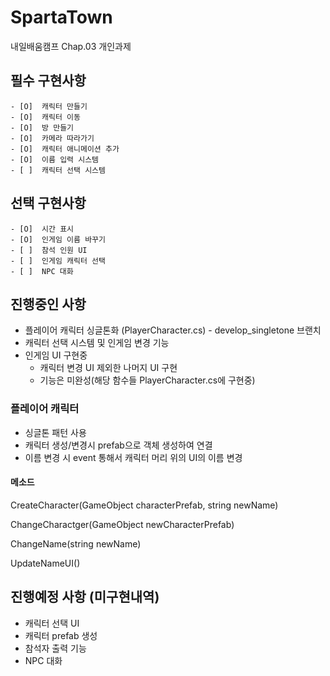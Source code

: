 # SpartaTown
 내일배움캠프 Chap.03 개인과제

 

## 필수 구현사항
    - [O]  캐릭터 만들기
    - [O]  캐릭터 이동
    - [O]  방 만들기
    - [O]  카메라 따라가기
    - [O]  캐릭터 애니메이션 추가
    - [O]  이름 입력 시스템
    - [ ]  캐릭터 선택 시스템



## 선택 구현사항
    - [O]  시간 표시
    - [O]  인게임 이름 바꾸기
    - [ ]  참석 인원 UI
    - [ ]  인게임 캐릭터 선택
    - [ ]  NPC 대화



## 진행중인 사항
- 플레이어 캐릭터 싱글톤화 (PlayerCharacter.cs) - develop_singletone 브랜치
- 캐릭터 선택 시스템 및 인게임 변경 기능
- 인게임 UI 구현중
    - 캐릭터 변경 UI 제외한 나머지 UI 구현
    - 기능은 미완성(해당 함수들 PlayerCharacter.cs에 구현중)




### 플레이어 캐릭터
- 싱글톤 패턴 사용
- 캐릭터 생성/변경시 prefab으로 객체 생성하여 연결
- 이름 변경 시 event 통해서 캐릭터 머리 위의 UI의 이름 변경

#### 메소드
CreateCharacter(GameObject characterPrefab, string newName)

ChangeCharactger(GameObject newCharacterPrefab)

ChangeName(string newName)

UpdateNameUI()


## 진행예정 사항 (미구현내역)
- 캐릭터 선택 UI
- 캐릭터 prefab 생성
- 참석자 출력 기능
- NPC 대화
